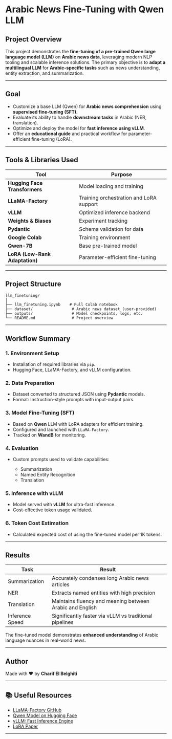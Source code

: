 # Arabic News Fine-Tuning with Qwen LLM

## Project Overview

This project demonstrates the **fine-tuning of a pre-trained Qwen large language model (LLM)** on **Arabic news data**, leveraging modern NLP tooling and scalable inference solutions. The primary objective is to **adapt a multilingual LLM** for **Arabic-specific tasks** such as news understanding, entity extraction, and summarization.

---

## Goal

* Customize a base LLM (Qwen) for **Arabic news comprehension** using **supervised fine-tuning (SFT)**.
* Evaluate its ability to handle **downstream tasks** in Arabic (NER, translation).
* Optimize and deploy the model for **fast inference using vLLM**.
* Offer an **educational guide** and practical workflow for parameter-efficient fine-tuning (LoRA).

---

## Tools & Libraries Used

| Tool                           | Purpose                                 |
| ------------------------------ | --------------------------------------- |
| **Hugging Face Transformers**  | Model loading and training              |
| **LLaMA-Factory**              | Training orchestration and LoRA support |
| **vLLM**                       | Optimized inference backend             |
| **Weights & Biases**           | Experiment tracking                     |
| **Pydantic**                   | Schema validation for data              |
| **Google Colab**               | Training environment                    |
| **Qwen-7B**                    | Base pre-trained model                  |
| **LoRA (Low-Rank Adaptation)** | Parameter-efficient fine-tuning         |

---

## Project Structure

```
llm_finetuning/
│
├── llm_finetuning.ipynb    # Full Colab notebook
├── dataset/                 # Arabic news dataset (user-provided)
├── outputs/                 # Model checkpoints, logs, etc.
└── README.md                # Project overview
```

---

## Workflow Summary

### 1. Environment Setup

* Installation of required libraries via `pip`.
* Hugging Face, LLaMA-Factory, and vLLM configuration.

### 2. Data Preparation

* Dataset converted to structured JSON using **Pydantic** models.
* Format: Instruction-style prompts with input-output pairs.

### 3. Model Fine-Tuning (SFT)

* Based on **Qwen** LLM with LoRA adapters for efficient training.
* Configured and launched with `LLaMA-Factory`.
* Tracked on **WandB** for monitoring.

### 4. Evaluation

* Custom prompts used to validate capabilities:

  * Summarization
  * Named Entity Recognition
  * Translation

### 5. Inference with vLLM

* Model served with **vLLM** for ultra-fast inference.
* Cost-effective token usage validated.

### 6. Token Cost Estimation

* Calculated expected cost of using the fine-tuned model per 1K tokens.

---

## Results

| Task            | Result                                                   |
| --------------- | -------------------------------------------------------- |
| Summarization   | Accurately condenses long Arabic news articles           |
| NER             | Extracts named entities with high precision              |
| Translation     | Maintains fluency and meaning between Arabic and English |
| Inference Speed | Significantly faster via vLLM vs traditional pipelines   |

The fine-tuned model demonstrates **enhanced understanding** of Arabic language nuances in real-world news.

---

## Author

Made with ❤️ by **Charif El Belghiti**

---

## 📚 Useful Resources

* [LLaMA-Factory GitHub](https://github.com/hiyouga/LLaMA-Factory)  
* [Qwen Model on Hugging Face](https://huggingface.co/Qwen)  
* [vLLM: Fast Inference Engine](https://github.com/vllm-project/vllm)  
* [LoRA Paper](https://arxiv.org/abs/2106.09685)

---

